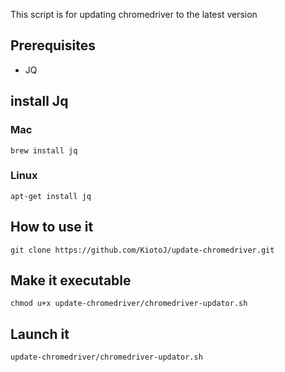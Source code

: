 This script is for updating chromedriver to the latest version

## Prerequisites
- JQ

## install Jq
### Mac
```
brew install jq
```
### Linux
```
apt-get install jq
```

## How to use it

```
git clone https://github.com/KiotoJ/update-chromedriver.git
```

## Make it executable
```
chmod u+x update-chromedriver/chromedriver-updator.sh
```

## Launch it
```
update-chromedriver/chromedriver-updator.sh
```
